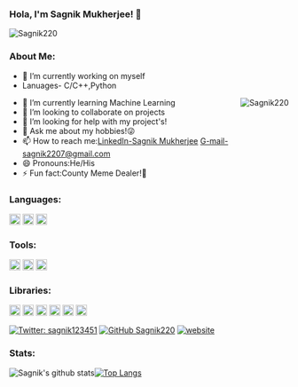 ### Hola, I'm Sagnik Mukherjee! 👋
<p align="left"> <img src="https://komarev.com/ghpvc/?username=Sagnik220&label=Hit's&color=blue&style=plastic" alt="Sagnik220" /> </p>



### About Me:
- 🔭 I’m currently working on myself
- Lanuages- C/C++,Python<p align="right"><img align="right" src="https://github-readme-streak-stats.herokuapp.com/?user=Sagnik220" alt="Sagnik220" /></p>
- 🌱 I’m currently learning Machine Learning
- 👯 I’m looking to collaborate on projects
- 🤔 I’m looking for help with my project's!
- 💬 Ask me about my hobbies!😜
- 📫 How to reach me:[LinkedIn-Sagnik Mukherjee](https://www.linkedin.com/in/sagnik-mukherjee-23b21b16a/) G-mail-sagnik2207@gmail.com
- 😄 Pronouns:He/His
- ⚡ Fun fact:County Meme Dealer!🤣
### Languages:
<img height="20" width="20" src="https://unpkg.com/simple-icons@v3/icons/python.svg" /> <img height="20" width="20" src="https://unpkg.com/simple-icons@v3/icons/javascript.svg" /> <img height="20" width="20" src="https://unpkg.com/simple-icons@v3/icons/cplusplus.svg" />


### Tools:
<img height="20" width="20" src="https://unpkg.com/simple-icons@v3/icons/docker.svg" /> <img height="20" width="20" src="https://unpkg.com/simple-icons@v3/icons/googlecloud.svg" /> <img height="20" width="20" src="https://unpkg.com/simple-icons@v3/icons/kubernetes.svg" />

### Libraries:
<img height="20" width="20" src="https://unpkg.com/simple-icons@v3/icons/pytorch.svg" /> <img height="20" width="20" src="https://unpkg.com/simple-icons@v3/icons/scikit-learn.svg" /> <img height="20" width="20" src="https://unpkg.com/simple-icons@v3/icons/keras.svg" />  <img height="20" width="20" src="https://unpkg.com/simple-icons@v3/icons/tensorflow.svg" /> <img height="20" width="20" src="https://unpkg.com/simple-icons@v3/icons/numpy.svg" /> <img height="20" width="20" src="https://unpkg.com/simple-icons@v3/icons/pandas.svg" />


[![Twitter: sagnik123451](https://img.shields.io/twitter/follow/sagnik123451?style=social)](https://twitter.com/sagnik123451)
[![GitHub Sagnik220](https://img.shields.io/github/followers/Sagnik220?label=follow&style=social)](https://github.com/Sagnik220)
[![website](https://img.shields.io/badge/PortfolioWebsite-Sagnik220-2648ff?style=flat-square&logo=google-chrome)](https://sagnik220.github.io/cashmoney/)

### Stats:
![Sagnik's github stats](https://github-readme-stats.vercel.app/api?username=Sagnik220&show_icons=true&theme=tokyonight)[![Top Langs](https://github-readme-stats.vercel.app/api/top-langs/?username=Sagnik220&layout=compact)](https://github.com/Sagnik220/github-readme-stats)

